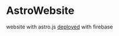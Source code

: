 # AstroWebsite
website with astro.js
<a href="https://astro-website-f2fd9.web.app/">deployed</a> with firebase